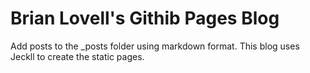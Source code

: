 # Brian Lovell's Githib Pages Blog

Add posts to the _posts folder using markdown format. This blog uses Jeckll to create the static pages. 
